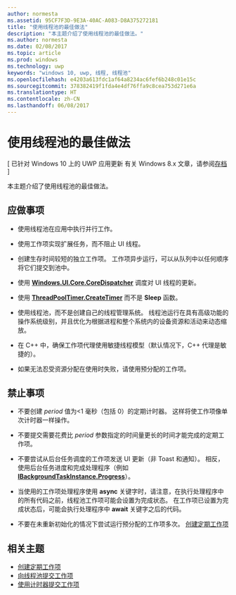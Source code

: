 ```yaml
---
author: normesta
ms.assetid: 95CF7F3D-9E3A-40AC-A083-D8A375272181
title: "使用线程池的最佳做法"
description: "本主题介绍了使用线程池的最佳做法。"
ms.author: normesta
ms.date: 02/08/2017
ms.topic: article
ms.prod: windows
ms.technology: uwp
keywords: "windows 10, uwp, 线程, 线程池"
ms.openlocfilehash: e4203a613fdc1af64a8234ac6fef6b248c01e15c
ms.sourcegitcommit: 378382419f1fda4e4df76ffa9c8cea753d271e6a
ms.translationtype: HT
ms.contentlocale: zh-CN
ms.lasthandoff: 06/08/2017
---
```

# <a name="best-practices-for-using-the-thread-pool"></a>使用线程池的最佳做法

\[ 已针对 Windows 10 上的 UWP 应用更新 有关 Windows 8.x 文章，请参阅[存档](http://go.microsoft.com/fwlink/p/?linkid=619132) \]


本主题介绍了使用线程池的最佳做法。

## <a name="dos"></a>应做事项


-   使用线程池在应用中执行并行工作。

-   使用工作项实现扩展任务，而不阻止 UI 线程。

-   创建生存时间较短的独立工作项。 工作项异步运行，可以从队列中以任何顺序将它们提交到池中。

-   使用 [**Windows.UI.Core.CoreDispatcher**](https://msdn.microsoft.com/library/windows/apps/BR208211) 调度对 UI 线程的更新。

-   使用 [**ThreadPoolTimer.CreateTimer**](https://msdn.microsoft.com/library/windows/apps/Hh967921) 而不是 **Sleep** 函数。

-   使用线程池，而不是创建自己的线程管理系统。 线程池运行在具有高级功能的操作系统级别，并且优化为根据进程和整个系统内的设备资源和活动来动态缩放。

-   在 C++ 中，确保工作项代理使用敏捷线程模型（默认情况下，C++ 代理是敏捷的）。

-   如果无法忍受资源分配在使用时失败，请使用预分配的工作项。

## <a name="donts"></a>禁止事项


-   不要创建 *period* 值为&lt;1 毫秒（包括 0）的定期计时器。 这样将使工作项像单次计时器一样操作。

-   不要提交需要花费比 *period* 参数指定的时间量更长的时间才能完成的定期工作项。

-   不要尝试从后台任务调度的工作项发送 UI 更新（非 Toast 和通知）。 相反，使用后台任务进度和完成处理程序（例如 [**IBackgroundTaskInstance.Progress**](https://msdn.microsoft.com/library/windows/apps/BR224800)）。

-   当使用的工作项处理程序使用 **async** 关键字时，请注意，在执行处理程序中的所有代码之前，线程池工作项可能会设置为完成状态。 在工作项已设置为完成状态后，可能会执行处理程序中 **await** 关键字之后的代码。

-   不要在未重新初始化的情况下尝试运行预分配的工作项多次。 [创建定期工作项](create-a-periodic-work-item.md)

## <a name="related-topics"></a>相关主题


* [创建定期工作项](create-a-periodic-work-item.md)
* [向线程池提交工作项](submit-a-work-item-to-the-thread-pool.md)
* [使用计时器提交工作项](use-a-timer-to-submit-a-work-item.md)
